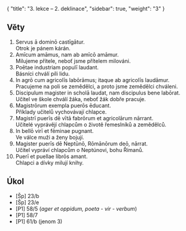 {
    "title": "3. lekce – 2. deklinace",
    "sidebar": true,
    "weight": "3"
}

## Věty

1. Servus ā dominō castīgātur.  
   Otrok je pánem kárán. 
2. Amīcum amāmus, nam ab amīcō amāmur.  
   Milujeme přítele, neboť jsme přítelem milováni.
3. Poētae industriam populī laudant.  
   Básníci chválí píli lidu. 
4. In agrō cum agricolīs labōrāmus; itaque ab agricolīs laudāmur.  
   Pracujeme na poli se zemědělci, a proto jsme zemědělci chváleni.
5. Discipulum magister in scholā laudat, nam discipulus bene labōrat.  
   Učitel ve škole chválí žáka, neboť žák dobře pracuje.
6. Magistrōrum exempla puerōs ēducant.  
   Příklady učitelů vychovávají chlapce.
7. Magistrī puerīs dē vītā fabrōrum et agricolārum nārrant.   
   Učitelé vyprávějí chlapcům o životě řemeslníků a zemědělců.
8. In bellō virī et fēminae pugnant.  
   Ve válce muži a ženy bojují.
9. Magister puerīs dē Neptūnō, Rōmānōrum deō, nārrat.  
   Učitel vypráví chlapcům o Neptúnovi, bohu Římanů. 
10. Puerī et puellae librōs amant.  
    Chlapci a dívky milují knihy.  



## Úkol

- [Šp] 23/b
- [Šp] 23/e
- [P1] 58/5 (*ager et oppidum, poeta - vir - verbum*)
- [P1] 58/7
- [P1] 61/b (jenom 3)


